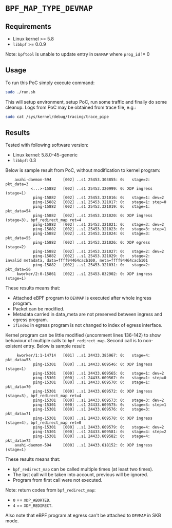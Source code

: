 # `BPF_MAP_TYPE_DEVMAP`

## Requirements

* Linux kernel >= 5.8
* `libbpf` >= 0.0.9

Note: `bpftool` is unable to update entry in `DEVMAP` where `prog_id` != 0

## Usage

To run this PoC simply execute command:
```bash
sudo ./run.sh
```
This will setup environment, setup PoC, run some traffic and finally do some cleanup. Logs from
PoC may be obtained from trace file, e.g.:
```bash
sudo cat /sys/kernel/debug/tracing/trace_pipe
```

## Results
Tested with following software version:
* Linux kernel: 5.8.0-45-generic
* `libbpf`: 0.3

Below is sample result from PoC, without modification to kernel program:
```
    avahi-daemon-594     [002] ..s1 25453.303855: 0:   stage=2: pkt_data=3
           <...>-15882   [002] ..s1 25453.320999: 0: XDP ingress (stage=1)
            ping-15882   [002] ..s1 25453.321016: 0:   stage=1: dev=2
            ping-15882   [002] ..s1 25453.321017: 0:   stage=1: step=0
            ping-15882   [002] ..s1 25453.321019: 0:   stage=1: pkt_data=54
            ping-15882   [002] ..s1 25453.321020: 0: XDP ingress (stage=3), bpf_redirect_map ret=4
            ping-15882   [002] ..s1 25453.321021: 0:   stage=3: dev=2
            ping-15882   [002] ..s1 25453.321023: 0:   stage=3: step=1
            ping-15882   [002] ..s1 25453.321024: 0:   stage=3: pkt_data=55
            ping-15882   [002] ..s1 25453.321026: 0: XDP egress (stage=2)
            ping-15882   [002] ..s1 25453.321027: 0:   stage=2: dev=2
            ping-15882   [002] ..s1 25453.321029: 0:   stage=2: invalid metadata, data=ffff94464cacb100, meta=ffff94464cacb101
            ping-15882   [002] ..s1 25453.321031: 0:   stage=2: pkt_data=56
     kworker/2:0-15861   [002] ..s1 25453.832902: 0: XDP ingress (stage=1)
```
These results means that:
* Attached eBPF program to `DEVMAP` is executed after whole ingress program.
* Packet can be modified.
* Metadata carried in data_meta are not preserved between ingress and egress program.
* `ifindex` in egress program is not changed to index of egress interface.

Kernel program can be little modified (uncomment lines 136-142) to show behaviour of multiple
calls to `bpf_redirect_map`. Second call is to non-existent entry. Below is sample result:
```
     kworker/1:1-14714   [001] ..s1 24433.385967: 0:   stage=4: pkt_data=53
            ping-15301   [000] ..s1 24433.609546: 0: XDP ingress (stage=1)
            ping-15301   [000] ..s1 24433.609565: 0:   stage=1: dev=2
            ping-15301   [000] ..s1 24433.609567: 0:   stage=1: step=0
            ping-15301   [000] ..s1 24433.609570: 0:   stage=1: pkt_data=70
            ping-15301   [000] ..s1 24433.609572: 0: XDP ingress (stage=3), bpf_redirect_map ret=4
            ping-15301   [000] ..s1 24433.609573: 0:   stage=3: dev=2
            ping-15301   [000] ..s1 24433.609575: 0:   stage=3: step=1
            ping-15301   [000] ..s1 24433.609576: 0:   stage=3: pkt_data=71
            ping-15301   [000] ..s1 24433.609578: 0: XDP ingress (stage=4), bpf_redirect_map ret=0
            ping-15301   [000] ..s1 24433.609579: 0:   stage=4: dev=2
            ping-15301   [000] ..s1 24433.609581: 0:   stage=4: step=2
            ping-15301   [000] ..s1 24433.609582: 0:   stage=4: pkt_data=72
    avahi-daemon-594     [000] ..s1 24433.618152: 0: XDP ingress (stage=1)
```
These results means that:
* `bpf_redirect_map` can be called multiple times (at least two times).
* The last call will be taken into account, previous will be ignored.
* Program from first call were not executed.

Note: return codes from `bpf_redirect_map`:
* `0` == `XDP_ABORTED`.
* `4` == `XDP_REDIRECT`.

Also note that eBPF program at egress can't be attached to `DEVMAP` in SKB mode. 
